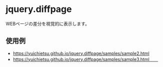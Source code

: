 # jquery.diffpage

WEBページの差分を視覚的に表示します。

## 使用例

* https://yuichietsu.github.io/jquery.diffpage/samples/sample2.html
* https://yuichietsu.github.io/jquery.diffpage/samples/sample3.html　　
